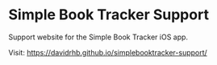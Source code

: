 # Simple Book Tracker Support

Support website for the Simple Book Tracker iOS app.

Visit: https://davidrhb.github.io/simplebooktracker-support/
